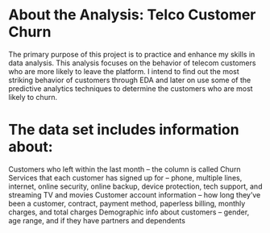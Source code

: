 # About the Analysis: Telco Customer Churn
The primary purpose of this project is to practice and enhance my skills in data analysis. This analysis focuses on the behavior of telecom customers who are more likely to leave the platform. I intend to find out the most striking behavior of customers through EDA and later on use some of the predictive analytics techniques to determine the customers who are most likely to churn.

# The data set includes information about:
Customers who left within the last month – the column is called Churn
Services that each customer has signed up for – phone, multiple lines, internet, online security, online backup, device protection, tech support, and streaming TV and movies
Customer account information – how long they’ve been a customer, contract, payment method, paperless billing, monthly charges, and total charges
Demographic info about customers – gender, age range, and if they have partners and dependents
